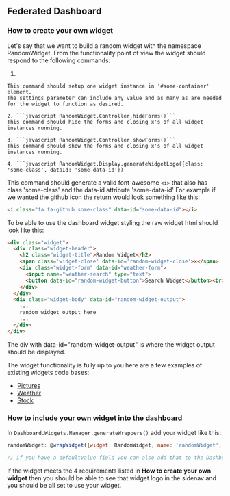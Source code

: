 ## Federated Dashboard


### How to create your own widget

Let's say that we want to build a random widget with the namespace RandomWidget.
From the functionality point of view the widget should respond to the following commands:

1. ```javascript RandomWidget.Controller.setupWidgetIn({container: '#some-container', otherOption: 'other-option'i, ...more options })
```
This command should setup one widget instance in '#some-container' element.
The settings parameter can include any value and as many as are needed for the widget to function as desired.

2. ```javascript RandomWidget.Controller.hideForms()```
This command should hide the forms and closing x's of all widget instances running.

3. ```javascript RandomWidget.Controller.showForms()```
This command should show the forms and closing x's of all widget instances running.

4. ```javascript RandomWidget.Display.generateWidgetLogo({class: 'some-class', dataId: 'some-data-id'})
```
This command should generate a valid font-awesome `<i>` that also has class 'some-class' and the data-id attribute 'some-data-id'
For example if we wanted the github icon the return would look something like this:
```html
<i class="fa fa-github some-class" data-id="some-data-id"></i>
```

To be able to use the dashboard widget styling the raw widget html should look like this:
```html
<div class="widget">
  <div class="widget-header">
    <h2 class="widget-title">Random Widget</h2>
    <span class='widget-close' data-id='random-widget-close'>×</span>
    <div class="widget-form" data-id="weather-form">
      <input name="weather-search" type="text">
      <button data-id="random-widget-button">Search Widget</button><br>
    </div>
  </div>
  <div class="widget-body" data-id="random-widget-output">
    ...
    random widget output here
    ...
  </div>
</div>
```

The div with data-id="random-widget-output" is where the widget output should be displayed.

The widget functionality is fully up to you here are a few examples of existing widgets code bases:
- [Pictures](https://github.com/bwvoss/federated-dashboard-flickr-widget)
- [Weather](https://github.com/bwvoss/federated-dashboard-wunderground-widget)
- [Stock](https://github.com/bwvoss/federated-dashboard-markitondemand-widget)

### How to include your own widget into the dashboard

In `Dashboard.Widgets.Manager.generateWrappers()` add your widget like this:
```javascript
randomWidget: @wrapWidget({widget: RandomWidget, name: 'randomWidget', slotSize: 3, ... and other settings that the widget requires ...})

// if you have a defaultValue field you can also add that to the Dashboard.Widgets.Manager.addDefaultsToWrappers() function
```

If the widget meets the 4 requirements listed in  **How to create your own widget** then you should be able to see that widget logo in the sidenav and you should be all set to use your widget.
